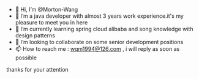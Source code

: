 - 👋 Hi, I’m @Morton-Wang
- 👀 I’m a java developer with almost 3 years work experience.it's my pleasure to meet you in here
- 🌱 I’m currently learning spring cloud alibaba and song knowledge with design patterns
- 💞️ I’m looking to collaborate on some senior development positions
- 📫 How to reach me : wqm1994@126.com , i will reply as soon as possible 

thanks for your attention

<!---
Morton-Wang/Morton-Wang is a ✨ special ✨ repository because its `README.md` (this file) appears on your GitHub profile.
You can click the Preview link to take a look at your changes.
--->
